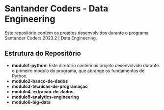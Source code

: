 # Santander Coders - Data Engineering

Este repositório contém os projetos desenvolvidos durante o programa Santander Coders 2023.2 | Data Engineering. 


## Estrutura do Repositório

- **modulo1-python:** Este diretório contém os projeto desenvolvido durante o primeiro módulo do programa, que abrange os fundamentos de Python.
- **modulo2-banco-de-dados** 
- **modulo3-tecnicas-de-programaçao** 
- **modulo4-extraçao-de-dados**
- **modulo5-analytics-engineering** 
- **modulo6-big-data**
